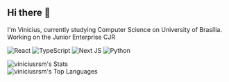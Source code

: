 ## Hi there 👋

I'm Vinicius, currently studying Computer Science on University of Brasília. Working on the Junior Enterprise CJR

![React](https://img.shields.io/badge/react-%2320232a.svg?style=for-the-badge&logo=react&logoColor=%2361DAFB)
![TypeScript](https://img.shields.io/badge/typescript-%23007ACC.svg?style=for-the-badge&logo=typescript&logoColor=white)
![Next JS](https://img.shields.io/badge/Next-black?style=for-the-badge&logo=next.js&logoColor=white)
![Python](https://img.shields.io/badge/python-3670A0?style=for-the-badge&logo=python&logoColor=ffdd54)

![viniciusrsm's Stats](https://github-readme-stats.vercel.app/api?username=viniciusrsm&theme=tokyonight&show_icons=true&hide_border=true&count_private=true)
<br />
![viniciusrsm's Top Languages](https://github-readme-stats.vercel.app/api/top-langs/?username=viniciusrsm&theme=tokyonight&show_icons=true&hide_border=true&layout=compact)

<!--
**viniciusrsm/viniciusrsm** is a ✨ _special_ ✨ repository because its `README.md` (this file) appears on your GitHub profile.

Here are some ideas to get you started:

- 🔭 I’m currently working on ...
- 🌱 I’m currently learning ...
- 👯 I’m looking to collaborate on ...
- 🤔 I’m looking for help with ...
- 💬 Ask me about ...
- 📫 How to reach me: ...
- 😄 Pronouns: ...
- ⚡ Fun fact: ...
-->
